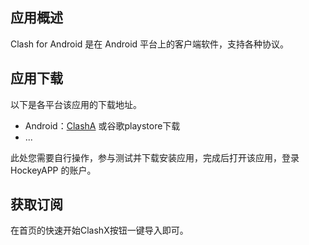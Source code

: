 ## 应用概述

Clash for Android 是在 Android 平台上的客户端软件，支持各种协议。

## 应用下载

以下是各平台该应用的下载地址。

- Android：[ClashA](https://github.com/Kr328/ClashForAndroid/releases) 或谷歌playstore下载
- ...

此处您需要自行操作，参与测试并下载安装应用，完成后打开该应用，登录 HockeyAPP 的账户。

## 获取订阅

在首页的快速开始ClashX按钮一键导入即可。
